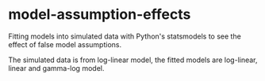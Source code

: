 # model-assumption-effects
Fitting models into simulated data with Python's statsmodels to see the effect of false model assumptions.

The simulated data is from log-linear model, the fitted models are log-linear, linear and gamma-log model.
